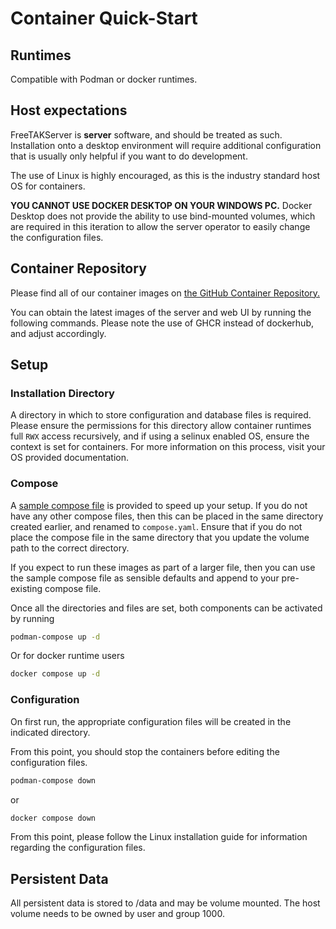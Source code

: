 
# Container Quick-Start

## Runtimes
Compatible with Podman or docker runtimes.

## Host expectations
FreeTAKServer is **server** software, and should be treated as such. Installation onto a desktop environment will require
additional configuration that is usually only helpful if you want to do development.

The use of Linux is highly encouraged, as this is the industry standard host OS for containers.

**YOU CANNOT USE DOCKER DESKTOP ON YOUR WINDOWS PC.** Docker Desktop does not provide the ability to use bind-mounted
volumes, which are required in this iteration to allow the server operator to easily change the configuration files.



## Container Repository

Please find all of our container images on [the GitHub Container Repository.](https://github.com/orgs/FreeTAKTeam/packages)

You can obtain the latest images of the server and web UI by running the following commands.
Please note the use of GHCR instead of dockerhub, and adjust accordingly.

## Setup
### Installation Directory
A directory in which to store configuration and database files is required. Please ensure the permissions for this directory
allow container runtimes full `RWX` access recursively, and if using a selinux enabled OS, ensure the context is set for containers.
For more information on this process, visit your OS provided documentation.

### Compose

A [sample compose file](https://github.com/FreeTAKTeam/FreeTAKHub-Installation/blob/main/containers/example-compose.yaml)
is provided to speed up your setup. If you do not have any other compose files, then this can be placed in the same directory
created earlier, and renamed to `compose.yaml`. Ensure that if you do not place the compose file in the same directory that
you update the volume path to the correct directory.

If you expect to run these images as part of a larger file, then you can use the sample compose file as
sensible defaults and append to your pre-existing compose file.

Once all the directories and files are set, both components can be activated by running
```Bash
podman-compose up -d
```

Or for docker runtime users

```Bash
docker compose up -d
```

### Configuration
On first run, the appropriate configuration files will be created in the indicated directory.

From this point, you should stop the containers before editing the configuration files.

```Bash
podman-compose down
```
or
```Bash
docker compose down
```

From this point, please follow the Linux installation guide for information regarding the configuration files.

## Persistent Data

All persistent data is stored to /data and may be volume mounted.
The host volume needs to be owned by user and group 1000.